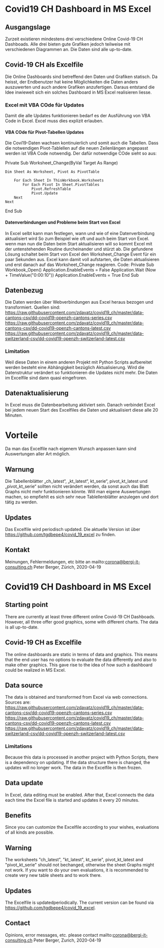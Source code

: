 # Covid19 CH Dashboard in MS Excel
## Ausgangslage
Zurzeit existieren mindestens drei verschiedene Online Covid-19 CH Dashboads. Alle drei bieten gute Grafiken jedoch teilweise mit verschiedenen Diagrammen an. Die Daten sind alle up-to-date.
## Covid-19 CH als Excelfile
Die Online Dashboards sind betreffend den Daten und Grafiken statisch. Da heisst, der Endbenutzer hat keine Möglichkeiten die Daten anders auszuwerten und auch andere Grafiken anzufertigen. Daraus entstand die Idee inwieweit sich ein solches Dashboard in MS Excel realisieren liesse. 
### Excel mit VBA COde für Updates
Damit die alle Updates funktionieren bedarf es der Ausführung von VBA Code in Excel. Excel muss dies explizit erlauben. 
#### VBA COde für Pivot-Tabellen Updates
Die Covi19-Daten wachsen kontinuierlich und somit auch die Tabellen. Dass die notwendigen Pivot-Tablellen auf die neuen Zeilenlängen angepasst werden ist VBA Code notwendig. Der dafür notwendige COde sieht so aus:

Private Sub Worksheet_Change(ByVal Target As Range)

    Dim Sheet As Worksheet, Pivot As PivotTable
 
        For Each Sheet In ThisWorkbook.Worksheets
            For Each Pivot In Sheet.PivotTables
                Pivot.RefreshTable
                Pivot.Update
        Next
    Next
End Sub
#### Datenverbindungen und Probleme beim Start von Excel
In Excel selbt kann man festlegen, wann und wie of eine Datenverbindung aktualisiert wird So zum Beispiel wie oft und auch beim Start von Excel. wenn man nun die Daten beim Start aktualisieren will so kommt Excel mit der untenstehenden Routine durcheinander und stürzt ab. Die gefundene Lösung schaltet beim Start von Excel den Worksheet_Change Event für ein paar Sekunden aus. Excel kann damit voll aufstarten, die Daten aktualisieren und erst danach auf das Worksheet_Change reagieren.
Code:
Private Sub Workbook_Open()
       Application.EnableEvents = False
       Application.Wait (Now + TimeValue("0:00:10"))
       Application.EnableEvents = True
End Sub
## Datenbezug
Die Daten werden über Webverbindungen aus Excel heraus bezogen und transformiert. 
Quellen sind:
https://raw.githubusercontent.com/zdavatz/covid19_ch/master/data-cantons-csv/dd-covid19-openzh-cantons-series.csv
https://raw.githubusercontent.com/zdavatz/covid19_ch/master/data-cantons-csv/dd-covid19-openzh-cantons-latest.csv
https://raw.githubusercontent.com/zdavatz/covid19_ch/master/data-switzerland-csv/dd-covid19-openzh-switzerland-latest.csv
### Limitation
Weil diese Daten in einem anderen Projekt mit Python Scripts aufbereitet werden besteht eine Abhängigkeit bezüglich Aktualisierung. Wird die Datenstruktur verändert so funktionieren die Updates nicht mehr. Die Daten im Excelfile sind dann quasi eingefroren.
## Datenaktualisierung
In Excel muss die Datenbearbeitung aktiviert sein. Danach verbindet Excel bei jedem neuen Start des Excelfiles die Daten und aktualisiert diese alle 20 Minuten.
# Vorteile
Da man das Excelfile nach eigenem Wunsch anpassen kann sind Auswertungen aller Art möglich.
## Warnung
Die Tabellenblätter „ch_latest“, „kt_latest“, kt_serie“, pivot_kt_latest und „pivot_kt_serie“ sollten nicht verändert werden, da sonst auch das Blatt Graphs nicht mehr funktionieren könnte. Will man eigene Auswertungen machen, so empfiehlt es sich sehr neue Tablellenblätter anzulegen und dort tätig zu werden.
## Updates
Das Excelfile wird periodisch updated. Die aktuelle Version ist über https://github.com/tgdbepe4/covid_19_excel zu finden.
## Kontakt
Meinungen, Fehlermeldungen, etc bitte an mailto:corona@bergi-it-consulting.ch
Peter Berger, Zürich, 2020-04-19

# Covid19 CH Dashboard in MS Excel
## Starting point
There are currently at least three different online Covid-19 CH Dashboads. However, all three offer good graphics, some with different charts. The data is all up-to-date.
## Covid-19 CH as Excelfile
The online dashboards are static in terms of data and graphics. This means that the end user has no options to evaluate the data differently and also to make other graphics. This gave rise to the idea of how such a dashboard could be realized in MS Excel. 
## Data source
The data is obtained and transformed from Excel via web connections.
Sources are:
https://raw.githubusercontent.com/zdavatz/covid19_ch/master/data-cantons-csv/dd-covid19-openzh-cantons-series.csv
https://raw.githubusercontent.com/zdavatz/covid19_ch/master/data-cantons-csv/dd-covid19-openzh-cantons-latest.csv
https://raw.githubusercontent.com/zdavatz/covid19_ch/master/data-switzerland-csv/dd-covid19-openzh-switzerland-latest.csv
### Limitations
Because this data is processed in another project with Python Scripts, there is a dependency on updating. If the data structure there is changed, the updates will no longer work. The data in the Excelfile is then frozen.
## Data update
In Excel, data editing must be enabled. After that, Excel connects the data each time the Excel file is started and updates it every 20 minutes.
## Benefits
Since you can customize the Excelfile according to your wishes, evaluations of all kinds are possible.
## Warning
The worksheets "ch_latest", "kt_latest",  kt_serie",  pivot_kt_latest and "pivot_kt_serie" should not bechanged, otherwise the sheet Graphs might not work. If you want to do your own evaluations, it is recommended to create very new table sheets and to work there.
## Updates
The Excelfile is updatedperiodically. The current version can be found via https://github.com/tgdbepe4/covid_19_excel.
## Contact
Opinions, error messages, etc. please contact mailto:corona@bergi-it-consulting.ch
Peter Berger, Zurich, 2020-04-19






